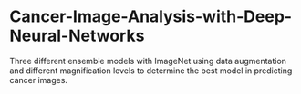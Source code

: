 # Cancer-Image-Analysis-with-Deep-Neural-Networks

Three different ensemble models with ImageNet using data augmentation and different magnification levels to determine the best model in predicting cancer images. 
